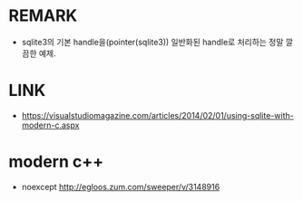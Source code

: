 # REMARK
  - sqlite3의 기본 handle을(pointer(sqlite3)) 일반화된 handle로 처리하는 정말 깔끔한 예제.

# LINK
  - https://visualstudiomagazine.com/articles/2014/02/01/using-sqlite-with-modern-c.aspx

# modern c++
  - noexcept
    http://egloos.zum.com/sweeper/v/3148916
